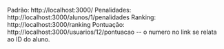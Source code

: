 Padrão: http://localhost:3000/
Penalidades: http://localhost:3000/alunos/1/penalidades
Ranking: http://localhost:3000/ranking
Pontuação: http://localhost:3000/usuarios/12/pontuacao
-- o numero no link se relata ao ID do aluno.